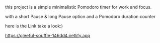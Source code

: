 this project is a simple minimalistic Pomodoro timer for work and focus.

with a short Pause & long Pause option
and a Pomodoro duration counter 

here is the Link take a look:)

https://gleeful-souffle-146dd4.netlify.app

